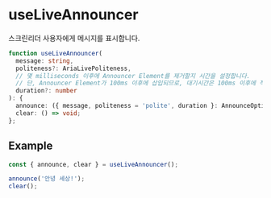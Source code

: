 # useLiveAnnouncer

스크린리더 사용자에게 메시지를 표시합니다.

```ts
function useLiveAnnouncer(
  message: string,
  politeness?: AriaLivePoliteness,
  // 몇 milliseconds 이후에 Announcer Element를 제거할지 시간을 설정합니다.
  // 단, Announcer Element가 100ms 이후에 삽입되므로, 대기시간은 100ms 이후에 적용됩니다.
  duration?: number
): {
  announce: ({ message, politeness = 'polite', duration }: AnnounceOptions) => Promise<void>;
  clear: () => void;
};
```

## Example

```ts
const { announce, clear } = useLiveAnnouncer();

announce('안녕 세상!');
clear();
```
